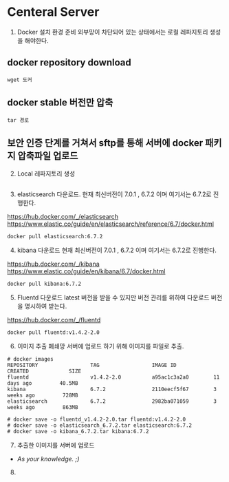 # Centeral Server 

1. Docker 설치 환경 준비
외부망이 차단되어 있는 상태에서는 로컬 레파지토리 생성을 해야한다.

## docker repository download
~~~
wget 도커
~~~

## docker stable 버전만 압축
~~~
tar 경로
~~~

## 보안 인증 단계를 거쳐서 sftp를 통해 서버에 docker 패키지 압축파일 업로드

2. Local 레파지토리 생성

~~~

~~~

3. elasticsearch 다운로드.
현재 최신버전이 7.0.1 , 6.7.2 이며 여기서는 6.7.2로 진행한다.

https://hub.docker.com/_/elasticsearch
https://www.elastic.co/guide/en/elasticsearch/reference/6.7/docker.html

~~~
docker pull elasticsearch:6.7.2
~~~

4. kibana 다운로드
현재 최신버전이 7.0.1 , 6.7.2 이며 여기서는 6.7.2로 진행한다.

https://hub.docker.com/_/kibana
https://www.elastic.co/guide/en/kibana/6.7/docker.html

~~~
docker pull kibana:6.7.2
~~~

5. Fluentd 다운로드
latest 버전을 받을 수 있지만 버전 관리를 위하여 다운로드 버전을 명시하여 받는다.

https://hub.docker.com/_/fluentd

~~~
docker pull fluentd:v1.4.2-2.0
~~~

6. 이미지 추출
폐쇄망 서버에 업로드 하기 위해 이미지를 파일로 추출. 

~~~
# docker images
REPOSITORY                 TAG                 IMAGE ID            CREATED             SIZE
fluentd                    v1.4.2-2.0          a95ac1c3a2a0        11 days ago         40.5MB
kibana                     6.7.2               2110eecf5f67        3 weeks ago         728MB
elasticsearch              6.7.2               2982ba071059        3 weeks ago         863MB

# docker save -o fluentd_v1.4.2-2.0.tar fluentd:v1.4.2-2.0
# docker save -o elasticsearch_6.7.2.tar elasticsearch:6.7.2
# docker save -o kibana_6.7.2.tar kibana:6.7.2 
~~~

7. 추출한 이미지를 서버에 업로드
- *As your knowledge. ;)*



8. 



